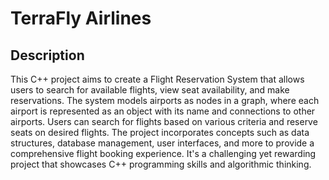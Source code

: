 # TerraFly Airlines

## Description

This C++ project aims to create a Flight Reservation System that allows users to search for available flights, view seat availability, and make reservations. The system models airports as nodes in a graph, where each airport is represented as an object with its name and connections to other airports. Users can search for flights based on various criteria and reserve seats on desired flights. The project incorporates concepts such as data structures, database management, user interfaces, and more to provide a comprehensive flight booking experience. It's a challenging yet rewarding project that showcases C++ programming skills and algorithmic thinking.
